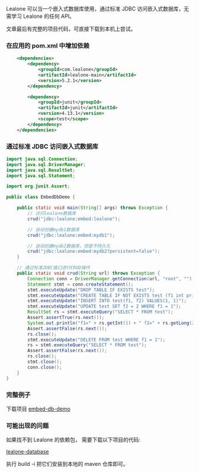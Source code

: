 
Lealone 可以当一个嵌入式数据库使用，通过标准 JDBC 访问嵌入式数据库，无需学习 Lealone 的任何 API。

文章最后有完整的项目代码，可直接下载到本机上尝试。

### 在应用的 pom.xml 中增加依赖

```xml
    <dependencies>
        <dependency>
            <groupId>com.lealone</groupId>
            <artifactId>lealone-main</artifactId>
            <version>5.2.1</version>
        </dependency>

        <dependency>
            <groupId>junit</groupId>
            <artifactId>junit</artifactId>
            <version>4.13.1</version>
            <scope>test</scope>
        </dependency>
    </dependencies>
```


### 通过标准 JDBC 访问嵌入式数据库

```java
import java.sql.Connection;
import java.sql.DriverManager;
import java.sql.ResultSet;
import java.sql.Statement;

import org.junit.Assert;

public class EmbedDbDemo {

    public static void main(String[] args) throws Exception {
        // 访问lealone数据库
        crud("jdbc:lealone:embed:lealone");

        // 自动创建mydb1数据库
        crud("jdbc:lealone:embed:mydb1");

        // 自动创建mydb2数据库，但是不持久化
        crud("jdbc:lealone:embed:mydb2?persistent=false");
    }

    // 通过标准JDBC接口进行CRUD操作
    public static void crud(String url) throws Exception {
        Connection conn = DriverManager.getConnection(url, "root", "");
        Statement stmt = conn.createStatement();
        stmt.executeUpdate("DROP TABLE IF EXISTS test");
        stmt.executeUpdate("CREATE TABLE IF NOT EXISTS test (f1 int primary key, f2 long)");
        stmt.executeUpdate("INSERT INTO test(f1, f2) VALUES(1, 1)");
        stmt.executeUpdate("UPDATE test SET f2 = 2 WHERE f1 = 1");
        ResultSet rs = stmt.executeQuery("SELECT * FROM test");
        Assert.assertTrue(rs.next());
        System.out.println("f1=" + rs.getInt(1) + " f2=" + rs.getLong(2));
        Assert.assertFalse(rs.next());
        rs.close();
        stmt.executeUpdate("DELETE FROM test WHERE f1 = 1");
        rs = stmt.executeQuery("SELECT * FROM test");
        Assert.assertFalse(rs.next());
        rs.close();
        stmt.close();
        conn.close();
    }
}
```


### 完整例子

下载项目 [embed-db-demo](https://github.com/lealone/Lealone-Examples/tree/main/embed-db-demo)


### 可能出现的问题

如果找不到 Lealone 的依赖包，
需要下载以下项目的代码: 

[lealone-database](https://github.com/lealone/Lealone)


执行 build -i 把它们安装到本地的 maven 仓库即可。

